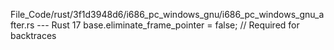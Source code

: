 File_Code/rust/3f1d3948d6/i686_pc_windows_gnu/i686_pc_windows_gnu_after.rs --- Rust
                                                                                                                                                            17     base.eliminate_frame_pointer = false; // Required for backtraces

